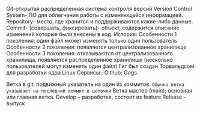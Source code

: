Git-открытая распределенная система контроля версий
Version Control System- ПО для облегчения работы с изменяющейся информацией.
Repository- место, где хранится и поддерживаются какие-либо данные.
Commit- (совершать, фиксировать)- объект, содержится описание изменений которые были внесены в код.
История: 
Особенности 1 поколения: один файл может изменять только один пользователь
Особенности 2 поколения: появляется централизованное хранилище
Особенности 3 поколения: отказываются от централизованного хранилища, появляется распределенное хранилище (несколько пользователей могут изменять один файл)
Гит был создан Торвальдсом для разработки ядра Linux 
Сервисы : Github; Gogs

Ветка в git: подвижный указатель на один из коммитов. `Обычно ветка указывает на последний коммит в цепочки`
Ветка мастер (main); основная или главная ветка.
Develop – разработка, состоит из feature
Release – выпуск


